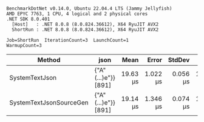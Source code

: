 ```

BenchmarkDotNet v0.14.0, Ubuntu 22.04.4 LTS (Jammy Jellyfish)
AMD EPYC 7763, 1 CPU, 4 logical and 2 physical cores
.NET SDK 8.0.401
  [Host]   : .NET 8.0.8 (8.0.824.36612), X64 RyuJIT AVX2
  ShortRun : .NET 8.0.8 (8.0.824.36612), X64 RyuJIT AVX2

Job=ShortRun  IterationCount=3  LaunchCount=1  
WarmupCount=3  

```
| Method                  | json                | Mean     | Error    | StdDev   | Min      | Max      | Gen0   | Allocated |
|------------------------ |-------------------- |---------:|---------:|---------:|---------:|---------:|-------:|----------:|
| SystemTextJson          | {&quot;A&quot;(...)e&quot;}} [891] | 19.63 μs | 1.022 μs | 0.056 μs | 19.56 μs | 19.66 μs | 0.0305 |   3.19 KB |
| SystemTextJsonSourceGen | {&quot;A&quot;(...)e&quot;}} [891] | 19.14 μs | 1.346 μs | 0.074 μs | 19.09 μs | 19.23 μs | 0.0305 |   3.19 KB |
